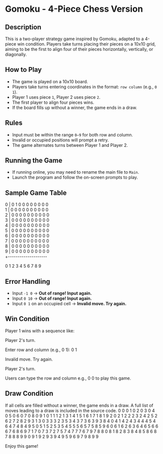 # Gomoku - 4-Piece Chess Version

## Description
This is a two-player strategy game inspired by Gomoku, adapted to a 4-piece win condition. Players take turns placing their pieces on a 10x10 grid, aiming to be the first to align four of their pieces horizontally, vertically, or diagonally.

## How to Play
- The game is played on a 10x10 board.
- Players take turns entering coordinates in the format: `row column` (e.g., `0 1`).
- Player 1 uses piece `1`, Player 2 uses piece `2`.
- The first player to align four pieces wins.
- If the board fills up without a winner, the game ends in a draw.

## Rules
- Input must be within the range `0–9` for both row and column.
- Invalid or occupied positions will prompt a retry.
- The game alternates turns between Player 1 and Player 2.

## Running the Game
- If running online, you may need to rename the main file to `Main`.
- Launch the program and follow the on-screen prompts to play.

## Sample Game Table

0 | 0 1 0 0 0 0 0 0 0 0  
1 | 0 0 0 0 0 0 0 0 0 0  
2 | 0 0 0 0 0 0 0 0 0 0  
3 | 0 0 0 0 0 0 0 0 0 0  
4 | 0 0 0 0 0 0 0 0 0 0  
5 | 0 0 0 0 0 0 0 0 0 0  
6 | 0 0 0 0 0 0 0 0 0 0  
7 | 0 0 0 0 0 0 0 0 0 0  
8 | 0 0 0 0 0 0 0 0 0 0  
9 | 0 0 0 0 0 0 0 0 0 0  
  +-------------------- 
    
  0 1 2 3 4 5 6 7 8 9  
  
## Error Handling
- Input `-1 0` → **Out of range! Input again.**
- Input `0 10` → **Out of range! Input again.**
- Input `0 1` on an occupied cell → **Invalid move. Try again.**

## Win Condition
Player 1 wins with a sequence like:

Player 2's turn. 

Enter row and column (e.g., 0 1): 0 1 

Invalid move. Try again. 

Player 2's turn. 

Users can type the row and column e.g., 0 0 to play this game. 


## Draw Condition
If all cells are filled without a winner, the game ends in a draw. A full list of moves leading to a draw is included in the source code.
0 0
0 1
0 2
0 3
0 4
0 5
0 6
0 7
0 8
0 9
1 0
1 1
1 2
1 3
1 4
1 5
1 6
1 7
1 8
1 9
2 0
2 1
2 2
2 3
2 4
2 5
2 6
2 7
2 8
2 9
3 1
3 0
3 3
3 2
3 5
3 4
3 7
3 6
3 9
3 8
4 0
4 1
4 2
4 3
4 4
4 5
4 6
4 7
4 8
4 9
5 0
5 1
5 2
5 3
5 4
5 5
5 6
5 7
5 8
5 9
6 0
6 1
6 2
6 3
6 4
6 5
6 6
6 7
6 8
6 9
7 1
7 0
7 3
7 2
7 5
7 4
7 7
7 6
7 9
7 8
8 0
8 1
8 2
8 3
8 4
8 5
8 6
8 7
8 8
8 9
9 0
9 1
9 2
9 3
9 4
9 5
9 6
9 7
9 8
9 9

Enjoy this game!
